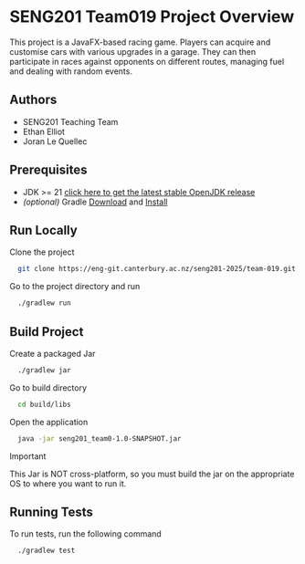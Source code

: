# SENG201 Team019 Project Overview
This project is a JavaFX-based racing game. Players can acquire and customise cars with various upgrades in a garage. They can then participate in races against opponents on different routes, managing fuel and dealing with random events.
## Authors

- SENG201 Teaching Team
- Ethan Elliot
- Joran Le Quellec


## Prerequisites
- JDK >= 21 [click here to get the latest stable OpenJDK release](https://jdk.java.net/21/)
- *(optional)* Gradle [Download](https://gradle.org/releases/) and [Install](https://gradle.org/install/)
## Run Locally

Clone the project

```bash
  git clone https://eng-git.canterbury.ac.nz/seng201-2025/team-019.git
```

Go to the project directory and run

```bash
  ./gradlew run
```
## Build Project

Create a packaged Jar

```bash
  ./gradlew jar
```

Go to build directory

```bash
  cd build/libs
```

Open the application

```bash
  java -jar seng201_team0-1.0-SNAPSHOT.jar
```

> [!IMPORTANT]
> This Jar is NOT cross-platform, so you must build the jar on the appropriate OS to where you want to run it.
## Running Tests

To run tests, run the following command

```bash
  ./gradlew test
```

